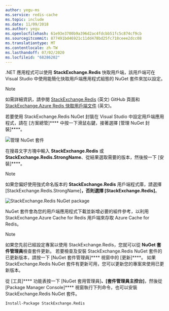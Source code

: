 ```yaml
---
author: yegu-ms
ms.service: redis-cache
ms.topic: include
ms.date: 11/09/2018
ms.author: yegu
ms.openlocfilehash: 61e93e3700b9a396d2ac4fdcbb51fc5c874cf9cb
ms.sourcegitcommit: 877491bd46921c11dd478bd25fc718ceee2dcc08
ms.translationtype: MT
ms.contentlocale: zh-TW
ms.lasthandoff: 07/02/2020
ms.locfileid: "68286202"
---
```

.NET 應用程式可以使用 **StackExchange.Redis** 快取用戶端，該用戶端可在 Visual Studio 中使用能簡化快取用戶端應用程式組態的 NuGet 套件來加以設定。 

> [!NOTE]
> 如需詳細資訊，請參閱 [StackExchange.Redis](https://github.com/StackExchange/StackExchange.Redis) (英文) GitHub 頁面和 [StackExchange.Azure Redis 快取用戶端文件](https://github.com/StackExchange/StackExchange.Redis#documentation) (英文)。
>
>

若要使用 StackExchange.Redis NuGet 封裝在 Visual Studio 中設定用戶端應用程式，請在 [方案總管]**** 中按一下滑鼠右鍵，接著選擇 [管理 NuGet 封裝]****。 

![管理 NuGet 套件](media/redis-cache-configure-stackexchange-redis-nuget/redis-cache-manage-nuget-menu.png)

在搜尋文字方塊中輸入 **StackExchange.Redis** 或 **StackExchange.Redis.StrongName**、從結果選取需要的版本，然後按一下 [安裝]****。

> [!NOTE]
> 如果您偏好使用強式命名版本的 **StackExchange.Redis** 用戶端程式庫，請選擇 [StackExchange.Redis.StrongName]****，否則選擇 [StackExchange.Redis]****。
>
>

![StackExchange.Redis NuGet package](media/redis-cache-configure-stackexchange-redis-nuget/redis-cache-stackexchange-redis.png)

NuGet 套件會為您的用戶端應用程式下載並新增必要的組件參考，以利用 StackExchange.Azure Cache for Redis 用戶端來存取 Azure Cache for Redis。

> [!NOTE]
> 如果您先前已經設定專案以使用 StackExchange.Redis，您就可以從 **NuGet 套件管理員**檢查套件更新。 若要檢查及安裝 StackExchange.Redis NuGet 套件的已更新版本，請按一下 [NuGet 套件管理員]**** 視窗中的 [更新]****。 如果 StackExchange.Redis NuGet 套件有更新可用，您可以更新您的專案來使用已更新版本。
>
>

從 [工具]**** 功能表按一下 [NuGet 套用管理員]****、[套件管理員主控台]****，然後從 [Package Manager Console]**** 視窗執行下列命令，也可以安裝 StackExchange.Redis NuGet 套件。

```
Install-Package StackExchange.Redis
```
